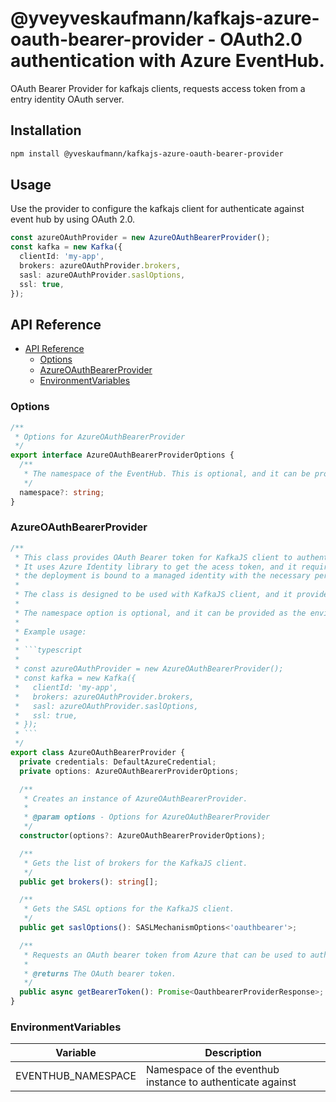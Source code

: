 # @yveyveskaufmann/kafkajs-azure-oauth-bearer-provider - OAuth2.0 authentication with Azure EventHub.

OAuth Bearer Provider for kafkajs clients, requests access token from a entry identity OAuth server.

## Installation

```sh
npm install @yveskaufmann/kafkajs-azure-oauth-bearer-provider
```

## Usage

Use the provider to configure the kafkajs client for authenticate against event hub by using OAuth 2.0.

```ts
const azureOAuthProvider = new AzureOAuthBearerProvider();
const kafka = new Kafka({
  clientId: 'my-app',
  brokers: azureOAuthProvider.brokers,
  sasl: azureOAuthProvider.saslOptions,
  ssl: true,
});
```

## API Reference

- [API Reference](#api-reference)
  - [Options](#options)
  - [AzureOAuthBearerProvider](#azureoauthbearerprovider)
  - [EnvironmentVariables](#environmentvariables)

### Options

```typescript
/**
 * Options for AzureOAuthBearerProvider
 */
export interface AzureOAuthBearerProviderOptions {
  /**
   * The namespace of the EventHub. This is optional, and it can be provided as the environment variable EVENTHUB_NAMESPACE.
   */
  namespace?: string;
}
```

### AzureOAuthBearerProvider

````typescript
/**
 * This class provides OAuth Bearer token for KafkaJS client to authenticate with Azure EventHubs.
 * It uses Azure Identity library to get the acess token, and it requires that the service account of
 * the deployment is bound to a managed identity with the necessary permissions to access the EventHub namespace.
 *
 * The class is designed to be used with KafkaJS client, and it provides the necessary configuration options.
 *
 * The namespace option is optional, and it can be provided as the environment variable EVENTHUB_NAMESPACE.
 *
 * Example usage:
 *
 * ```typescript
 *
 * const azureOAuthProvider = new AzureOAuthBearerProvider();
 * const kafka = new Kafka({
 *   clientId: 'my-app',
 *   brokers: azureOAuthProvider.brokers,
 *   sasl: azureOAuthProvider.saslOptions,
 *   ssl: true,
 * });
 * ```
 */
export class AzureOAuthBearerProvider {
  private credentials: DefaultAzureCredential;
  private options: AzureOAuthBearerProviderOptions;

  /**
   * Creates an instance of AzureOAuthBearerProvider.
   *
   * @param options - Options for AzureOAuthBearerProvider
   */
  constructor(options?: AzureOAuthBearerProviderOptions);

  /**
   * Gets the list of brokers for the KafkaJS client.
   */
  public get brokers(): string[];

  /**
   * Gets the SASL options for the KafkaJS client.
   */
  public get saslOptions(): SASLMechanismOptions<'oauthbearer'>;

  /**
   * Requests an OAuth bearer token from Azure that can be used to authenticate with EventHub.
   *
   * @returns The OAuth bearer token.
   */
  public async getBearerToken(): Promise<OauthbearerProviderResponse>;
}
````

### EnvironmentVariables

| Variable           | Description                                                |
| ------------------ | ---------------------------------------------------------- |
| EVENTHUB_NAMESPACE | Namespace of the eventhub instance to authenticate against |
